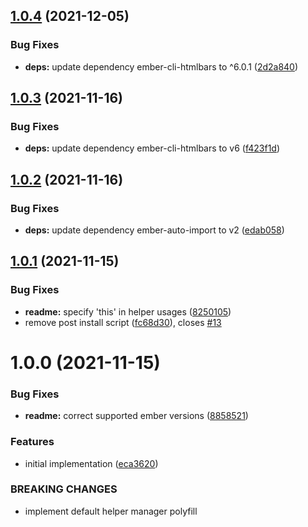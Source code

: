 ## [1.0.4](https://github.com/NullVoxPopuli/ember-functions-as-helper-polyfill/compare/v1.0.3...v1.0.4) (2021-12-05)


### Bug Fixes

* **deps:** update dependency ember-cli-htmlbars to ^6.0.1 ([2d2a840](https://github.com/NullVoxPopuli/ember-functions-as-helper-polyfill/commit/2d2a840b40df370095b8bd4499f95495a02db88c))

## [1.0.3](https://github.com/NullVoxPopuli/ember-functions-as-helper-polyfill/compare/v1.0.2...v1.0.3) (2021-11-16)


### Bug Fixes

* **deps:** update dependency ember-cli-htmlbars to v6 ([f423f1d](https://github.com/NullVoxPopuli/ember-functions-as-helper-polyfill/commit/f423f1d7de89e9ea51c29e9658ae3d82412e0210))

## [1.0.2](https://github.com/NullVoxPopuli/ember-functions-as-helper-polyfill/compare/v1.0.1...v1.0.2) (2021-11-16)


### Bug Fixes

* **deps:** update dependency ember-auto-import to v2 ([edab058](https://github.com/NullVoxPopuli/ember-functions-as-helper-polyfill/commit/edab058838525b19251f7e0a384f20959e66ad7b))

## [1.0.1](https://github.com/NullVoxPopuli/ember-functions-as-helper-polyfill/compare/v1.0.0...v1.0.1) (2021-11-15)


### Bug Fixes

* **readme:** specify 'this' in helper usages ([8250105](https://github.com/NullVoxPopuli/ember-functions-as-helper-polyfill/commit/8250105669ac96972147b0dec346a3f7b04bfd12))
* remove post install script ([fc68d30](https://github.com/NullVoxPopuli/ember-functions-as-helper-polyfill/commit/fc68d301b70c9cdfe913647657103b2b49e76730)), closes [#13](https://github.com/NullVoxPopuli/ember-functions-as-helper-polyfill/issues/13)

# 1.0.0 (2021-11-15)


### Bug Fixes

* **readme:** correct supported ember versions ([8858521](https://github.com/NullVoxPopuli/ember-functions-as-helper-polyfill/commit/8858521342995e4d625eaba2b62862d7b99c6b4b))


### Features

* initial implementation ([eca3620](https://github.com/NullVoxPopuli/ember-functions-as-helper-polyfill/commit/eca362018f0b67e125888e48c3f831e63347086a))


### BREAKING CHANGES

* implement default helper manager polyfill
